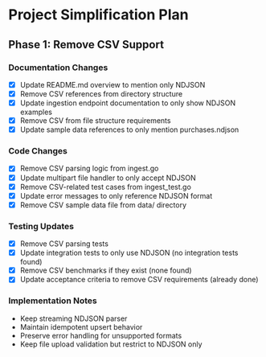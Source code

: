 # Project Simplification Plan

## Phase 1: Remove CSV Support

### Documentation Changes
- [x] Update README.md overview to mention only NDJSON
- [x] Remove CSV references from directory structure
- [x] Update ingestion endpoint documentation to only show NDJSON examples
- [x] Remove CSV from file structure requirements
- [x] Update sample data references to only mention purchases.ndjson

### Code Changes
- [x] Remove CSV parsing logic from ingest.go
- [x] Update multipart file handler to only accept NDJSON
- [x] Remove CSV-related test cases from ingest_test.go
- [x] Update error messages to only reference NDJSON format
- [x] Remove CSV sample data file from data/ directory

### Testing Updates
- [x] Remove CSV parsing tests
- [x] Update integration tests to only use NDJSON (no integration tests found)
- [x] Remove CSV benchmarks if they exist (none found)
- [x] Update acceptance criteria to remove CSV requirements (already done)

### Implementation Notes
- Keep streaming NDJSON parser
- Maintain idempotent upsert behavior
- Preserve error handling for unsupported formats
- Keep file upload validation but restrict to NDJSON only
